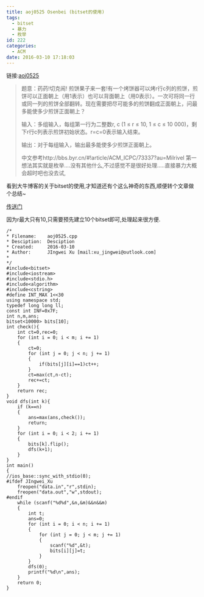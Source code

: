 ```yaml
---
title: aoj0525 Osenbei (bitset的使用)
tags:
  - bitset
  - 暴力
  - 枚举
id: 222
categories:
  - ACM
date: 2016-03-10 17:18:03
---
```


链接:[aoj0525](http://judge.u-aizu.ac.jp/onlinejudge/description.jsp?id=0525)
> 题意：药药!切克闹! 煎饼果子来一套!有一个烤饼器可以烤r行c列的煎饼，煎饼可以正面朝上（用1表示）也可以背面朝上（用0表示）。一次可将同一行或同一列的煎饼全部翻转。现在需要把尽可能多的煎饼翻成正面朝上，问最多能使多少煎饼正面朝上？
> 
> 输入：多组输入，每组第一行为二整数r, c (1 ≤ r ≤ 10, 1 ≤ c ≤ 10 000)，剩下r行c列表示煎饼初始状态。r=c=0表示输入结束。
> 
> 输出：对于每组输入，输出最多能使多少煎饼正面朝上。
> 
> 
> 中文参考http://bbs.byr.cn/#!article/ACM_ICPC/73337?au=Milrivel
第一想法其实就是枚举....没有其他什么,不过感觉不是很好处理.....直接暴力大概会超时吧也没去试,

看到大牛博客的关于bitset的使用,才知道还有个这么神奇的东西,顺便转个文章做个总结~

[传送门](http://jingwei.site/bitset/)

因为r最大只有10,只需要预先建立10个bitset即可,处理起来很方便.

    /*
    * Filename:    aoj0525.cpp
    * Desciption:  Desciption
    * Created:     2016-03-10
    * Author:      JIngwei Xu [mail:xu_jingwei@outlook.com]
    *
    */
    #include<bitset>
    #include<iostream>
    #include<stdio.h>
    #include<algorithm>
    #include<cstring>
    #define INT_MAX 1<<30
    using namespace std;
    typedef long long ll;
    const int INF=0x7F;
    int n,m,ans;
    bitset<10000> bits[10];
    int check(){
        int ct=0,rec=0;
        for (int i = 0; i < m; i += 1)
        {
            ct=0;
            for (int j = 0; j < n; j += 1)
            {
                if(bits[j][i]==1)ct++;
            }
            ct=max(ct,n-ct);
            rec+=ct;
        }
        return rec;
    }
    void dfs(int k){
        if (k==n)
        {
            ans=max(ans,check());
            return;
        }
        for (int i = 0; i < 2; i += 1)
        {
            bits[k].flip();
            dfs(k+1);
        }
    }
    int main()
    {
    //ios_base::sync_with_stdio(0);
    #ifdef JIngwei_Xu
        freopen("data.in","r",stdin);
        freopen("data.out","w",stdout);
    #endif
        while (scanf("%d%d",&n,&m)&&n&&m)
        {
            int t;
            ans=0;
            for (int i = 0; i < n; i += 1)
            {
                for (int j = 0; j < m; j += 1)
                {
                    scanf("%d",&t);
                    bits[i][j]=t;
                }
            }
            dfs(0);
            printf("%d\n",ans);
        }
        return 0;
    }
